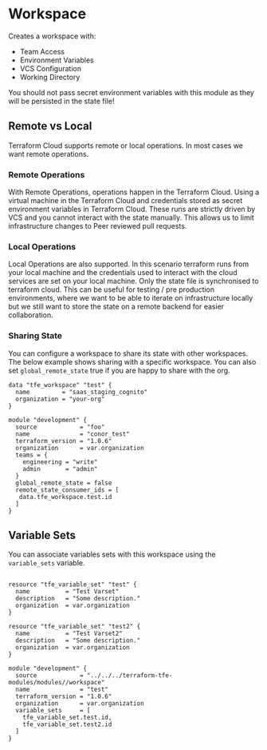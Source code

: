 # Workspace

Creates a workspace with:

- Team Access
- Environment Variables
- VCS Configuration
- Working Directory

You should not pass secret environment variables with this module as they will be persisted in the state file!

## Remote vs Local

Terraform Cloud supports remote or local operations. In most cases we want remote operations.

### Remote Operations

With Remote Operations, operations happen in the Terraform Cloud. Using a virtual machine in the Terraform Cloud and
credentials stored as secret environment variables in Terraform Cloud. These runs are strictly driven by VCS and you
cannot interact with the state manually. This allows us to limit infrastructure changes to Peer reviewed pull requests.

### Local Operations

Local Operations are also supported. In this scenario terraform runs from your local machine and the credentials used to
interact with the cloud services are set on your local machine. Only the state file is synchronised to terraform cloud.
This can be useful for testing / pre production environments, where we want to be able to iterate on infrastructure locally
but we still want to store the state on a remote backend for easier collaboration.

### Sharing State

You can configure a workspace to share its state with other workspaces. The below
example shows sharing with a specific workspace. You can also set `global_remote_state` true if
you are happy to share with the org.

```hcl
data "tfe_workspace" "test" {
  name         = "saas_staging_cognito"
  organization = "your-org"
}

module "development" {
  source            = "foo"
  name              = "conor_test"
  terraform_version = "1.0.6"
  organization      = var.organization
  teams = {
    engineering = "write"
    admin       = "admin"
  }
  global_remote_state = false
  remote_state_consumer_ids = [
   data.tfe_workspace.test.id
  ]
}
```

## Variable Sets

You can associate variables sets with this workspace using the `variable_sets` variable.

```hcl

resource "tfe_variable_set" "test" {
  name          = "Test Varset"
  description   = "Some description."
  organization  = var.organization
}

resource "tfe_variable_set" "test2" {
  name          = "Test Varset2"
  description   = "Some description."
  organization  = var.organization
}

module "development" {
  source            = "../../../terraform-tfe-modules/modules//workspace"
  name              = "test"
  terraform_version = "1.0.6"
  organization      = var.organization
  variable_sets     = [
    tfe_variable_set.test.id,
    tfe_variable_set.test2.id
  ]
}

```
